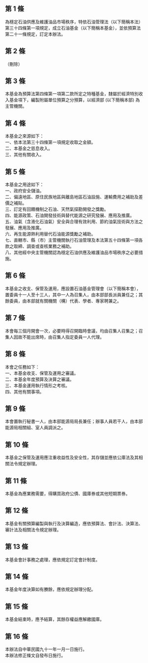 第 1 條
-------
為穩定石油供應及維護油品市場秩序，特依石油管理法（以下簡稱本法）  
第三十四條第一項規定，成立石油基金（以下簡稱本基金），並依預算法  
第二十一條規定，訂定本辦法。

第 2 條
-------
（刪除）

第 3 條
-------
本基金為預算法第四條第一項第二款所定之特種基金，隸屬於經濟特別收  
入基金項下，編製附屬單位預算之分預算，以經濟部 (以下簡稱本部) 為  
主管機關。

第 4 條
-------
本基金之來源如下：  
一、依本法第三十四條第一項規定收取之金額。  
二、本基金之慈息收入。  
三、其他有關收入。

第 5 條
-------
本基金之用途如下：  
一、政府安全儲油。  
二、偏遠地區、原住民族地區與離島地區石油設施、運輸費用之補助及差  
    價之補貼。  
三、訂定有回饋機制之石油、天然氣探勘開發之獎勵。  
四、能源政策、石油開發技術與替代能源之研究發展、應用及推廣。  
五、油氣（含液化石油氣）安全與合理有效利用、節約油氣技術與方法之  
    發展、應用及推廣。  
六、再生能源熱利用替代石油能源獎勵之補助。  
七、直轄市、縣（市）主管機關執行石油管理及本法第五十四條第一項各  
    款之取締、調查或查核業務之補助。  
八、其他經中央主管機關認為穩定石油供應及維護油品市場秩序之必要措  
    施。

第 6 條
-------
本基金之收支、保管及運用，應設置石油基金管理會（以下簡稱本會），  
置委員十一人至十三人，其中一人為召集人，由本部部長派員兼任之；其  
餘委員，由本部就有關機關（構）代表、學者、專家聘兼之。

第 7 條
-------
本會每三個月開會一次，必要時得召開臨時會議，均由召集人召集之；召  
集人因故不能出席時，由召集人指定委員一人代理。

第 8 條
-------
本會之任務如下：  
一、本基金收支、保管及運用之審議。  
二、本基金年度預算及決算之審議。  
三、本基金運用執行情形之考核。  
四、其他有關事項。

第 9 條
-------
本會置執行秘書一人，由本部能源局局長兼任；辦事人員若干人，由本部  
能源局相關組、室人員調派之。

第 10 條
--------
本基金之保管及運用應注重收益性及安全性，其存儲並應依公庫法及其相  
關法令規定辦理。

第 11 條
--------
本基金為應業務需要，得購買政府公債、國庫券或其他短期票券。

第 12 條
--------
本基金有關預算編製與執行及決算編造，應依預算法、會計法、決算法、  
審計法及相關法令規定辦理。

第 13 條
--------
本基金會計事務之處理，應依規定訂定會計制度。

第 14 條
--------
本基金年度決算如有賸餘，應依規定辦理分配。

第 15 條
--------
本基金結束時，應予結算，其餘存權益應解繳國庫。

第 16 條
--------
本辦法自中華民國九十一年一月一日施行。  
本辦法修正條文自發布日施行。

